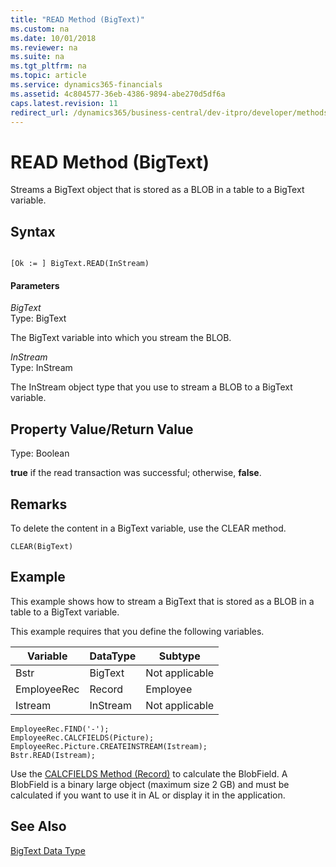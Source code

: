 ```yaml
---
title: "READ Method (BigText)"
ms.custom: na
ms.date: 10/01/2018
ms.reviewer: na
ms.suite: na
ms.tgt_pltfrm: na
ms.topic: article
ms.service: dynamics365-financials
ms.assetid: 4c804577-36eb-4386-9894-abe270d5df6a
caps.latest.revision: 11
redirect_url: /dynamics365/business-central/dev-itpro/developer/methods-auto/al-method-reference
---
```


 

# READ Method (BigText)
Streams a BigText object that is stored as a BLOB in a table to a BigText variable.  
  
## Syntax  
  
```  
  
[Ok := ] BigText.READ(InStream)  
```  
  
#### Parameters  
 *BigText*  
 Type: BigText  
  
 The BigText variable into which you stream the BLOB.  
  
 *InStream*  
 Type: InStream  
  
 The InStream object type that you use to stream a BLOB to a BigText variable.  
  
## Property Value/Return Value  
 Type: Boolean  
  
 **true** if the read transaction was successful; otherwise, **false**.  
  
## Remarks  
 To delete the content in a BigText variable, use the CLEAR method.  
  
```  
CLEAR(BigText)  
```  
  
## Example  
 This example shows how to stream a BigText that is stored as a BLOB in a table to a BigText variable.  
  
 This example requires that you define the following variables.  
  
|Variable|DataType|Subtype|  
|--------------|--------------|-------------|  
|Bstr|BigText|Not applicable|  
|EmployeeRec|Record|Employee|  
|Istream|InStream|Not applicable|  
  
```  
EmployeeRec.FIND('-');  
EmployeeRec.CALCFIELDS(Picture);  
EmployeeRec.Picture.CREATEINSTREAM(Istream);  
Bstr.READ(Istream);  
```  
  
 Use the [CALCFIELDS Method \(Record\)](devenv-CALCFIELDS-Method-Record.md) to calculate the BlobField. A BlobField is a binary large object \(maximum size 2 GB\) and must be calculated if you want to use it in AL or display it in the application.  
  
## See Also  
 [BigText Data Type](../datatypes/devenv-BigText-Data-Type.md)